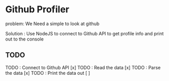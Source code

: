 # Github Profiler

problem: We Need a simple to look at github

Solution : Use NodeJS to connect to Github API
to get profile info and print out to the console

## TODO

TODO : Connect to Github API [x]
TODO : Read the data [x]
TODO : Parse the data [x]
TODO : Print the data out [ ]
